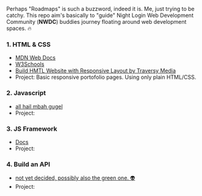 
Perhaps "Roadmaps" is such a buzzword, indeed it is. Me, just trying to be catchy. This repo aim's basically to "guide" Night Login Web Development Community (**NWDC**) buddies journey floating around web development spaces. :fire:

### 1. HTML & CSS
* [MDN Web Docs](https://developer.mozilla.org/en-US/docs/Learn)
* [W3Schools](https://www.w3schools.com/)
* [Build HMTL Website with Responsive Layout by Traversy Media](https://www.youtube.com/watch?v=Wm6CUkswsNw)
* Project: Basic responsive portofolio pages. Using only plain HTML/CSS.

### 2. Javascript
* [all hail mbah gugel](https://www.google.com)
* Project:

### 3. JS Framework
* [Docs](https://vuejs.org/)
* Project:

### 4. Build an API 
* [not yet decided, possibly also the green one. :alien:](https://en.wikipedia.org/wiki/Hulk_(comics))
* Project: 
